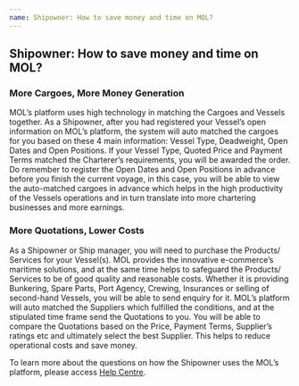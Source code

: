 ```yaml
---
name: Shipowner: How to save money and time on MOL?
---
```


## Shipowner: How to save money and time on MOL?

###  More Cargoes, More Money Generation

MOL’s platform uses high technology in matching the Cargoes and Vessels together. As a Shipowner, after you had registered your Vessel’s open information on MOL’s platform, the system will auto matched the cargoes for you based on these 4 main information: Vessel Type, Deadweight, Open Dates and Open Positions. If your Vessel Type, Quoted Price and Payment Terms matched the Charterer’s requirements, you will be awarded the order. Do remember to register the Open Dates and Open Positions in advance before you finish the current voyage, in this case, you will be able to view the auto-matched cargoes in advance which helps in the high productivity of the Vessels operations and in turn translate into more chartering businesses and more earnings.

###  More Quotations, Lower Costs

As a Shipowner or Ship manager, you will need to purchase the Products/ Services for your Vessel(s). MOL provides the innovative e-commerce’s maritime solutions, and at the same time helps to safeguard the Products/ Services to be of good quality and reasonable costs. Whether it is providing Bunkering, Spare Parts, Port Agency, Crewing, Insurances or selling of second-hand Vessels, you will be able to send enquiry for it. MOL’s platform will auto matched the Suppliers which fulfilled the conditions, and at the stipulated time frame send the Quotations to you. You will be able to compare the Quotations based on the Price, Payment Terms, Supplier’s ratings etc and ultimately select the best Supplier. This helps to reduce operational costs and save money.

To learn more about the questions on how the Shipowner uses the MOL’s platform, please access [Help Centre](http://docs.emarineonline.com/docs).



